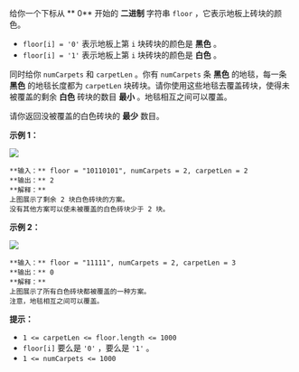 给你一个下标从 **  0** 开始的 **二进制**  字符串 `floor` ，它表示地板上砖块的颜色。

  * `floor[i] = '0'` 表示地板上第 `i` 块砖块的颜色是 **黑色**  。
  * `floor[i] = '1'` 表示地板上第 `i` 块砖块的颜色是 **白色**  。

同时给你 `numCarpets` 和 `carpetLen` 。你有 `numCarpets` 条  **黑色**  的地毯，每一条  **黑色**
的地毯长度都为 `carpetLen` 块砖块。请你使用这些地毯去覆盖砖块，使得未被覆盖的剩余 **白色**  砖块的数目 **最小**
。地毯相互之间可以覆盖。

请你返回没被覆盖的白色砖块的 **最少**  数目。



**示例 1：**

![](https://assets.leetcode.com/uploads/2022/02/10/ex1-1.png)

    
    
    **输入：** floor = "10110101", numCarpets = 2, carpetLen = 2
    **输出：** 2
    **解释：**
    上图展示了剩余 2 块白色砖块的方案。
    没有其他方案可以使未被覆盖的白色砖块少于 2 块。
    

**示例 2：**

![](https://assets.leetcode.com/uploads/2022/02/10/ex2.png)

    
    
    **输入：** floor = "11111", numCarpets = 2, carpetLen = 3
    **输出：** 0
    **解释：**
    上图展示了所有白色砖块都被覆盖的一种方案。
    注意，地毯相互之间可以覆盖。
    



**提示：**

  * `1 <= carpetLen <= floor.length <= 1000`
  * `floor[i]` 要么是 `'0'` ，要么是 `'1'` 。
  * `1 <= numCarpets <= 1000`

